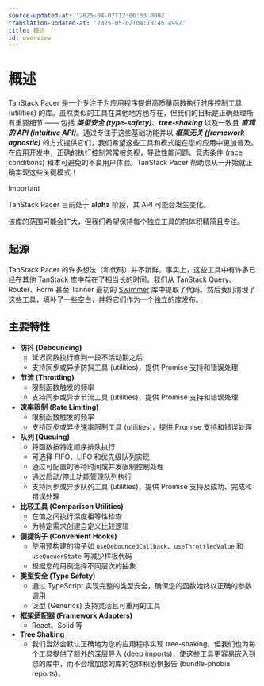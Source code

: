 ```yaml
---
source-updated-at: '2025-04-07T12:06:53.000Z'
translation-updated-at: '2025-05-02T04:18:45.499Z'
title: 概述
id: overview
---
```

# 概述

TanStack Pacer 是一个专注于为应用程序提供高质量函数执行时序控制工具 (utilities) 的库。虽然类似的工具在其他地方也存在，但我们的目标是正确处理所有重要细节 —— 包括 ***类型安全 (type-safety)***、***tree-shaking*** 以及一致且 ***直观的 API (intuitive API)***。通过专注于这些基础功能并以 ***框架无关 (framework agnostic)*** 的方式提供它们，我们希望这些工具和模式能在您的应用中更加普及。在应用开发中，正确的执行控制常常被忽视，导致性能问题、竞态条件 (race conditions) 和本可避免的不良用户体验。TanStack Pacer 帮助您从一开始就正确实现这些关键模式！

> [!IMPORTANT]
> TanStack Pacer 目前处于 **alpha** 阶段，其 API 可能会发生变化。
>
> 该库的范围可能会扩大，但我们希望保持每个独立工具的包体积精简且专注。

## 起源

TanStack Pacer 的许多想法（和代码）并不新鲜。事实上，这些工具中有许多已经在其他 TanStack 库中存在了相当长的时间。我们从 TanStack Query、Router、Form 甚至 Tanner 最初的 [Swimmer](https://github.com/tannerlinsley/swimmer) 库中提取了代码。然后我们清理了这些工具，填补了一些空白，并将它们作为一个独立的库发布。

## 主要特性

- **防抖 (Debouncing)**
  - 延迟函数执行直到一段不活动期之后
  - 支持同步或异步防抖工具 (utilities)，提供 Promise 支持和错误处理
- **节流 (Throttling)**
  - 限制函数触发的频率
  - 支持同步或异步节流工具 (utilities)，提供 Promise 支持和错误处理
- **速率限制 (Rate Limiting)**
  - 限制函数触发的频率
  - 支持同步或异步速率限制工具 (utilities)，提供 Promise 支持和错误处理
- **队列 (Queuing)**
  - 将函数按特定顺序排队执行
  - 可选择 FIFO、LIFO 和优先级队列实现
  - 通过可配置的等待时间或并发限制控制处理
  - 通过启动/停止功能管理队列执行
  - 支持同步或异步队列工具 (utilities)，提供 Promise 支持及成功、完成和错误处理
- **比较工具 (Comparison Utilities)**
  - 在值之间执行深度相等性检查
  - 为特定需求创建自定义比较逻辑
- **便捷钩子 (Convenient Hooks)**
  - 使用预构建的钩子如 `useDebouncedCallback`、`useThrottledValue` 和 `useQueuerState` 等减少样板代码
  - 根据您的用例选择不同层次的抽象
- **类型安全 (Type Safety)**
  - 通过 TypeScript 实现完整的类型安全，确保您的函数始终以正确的参数调用
  - 泛型 (Generics) 支持灵活且可重用的工具
- **框架适配器 (Framework Adapters)**
  - React、Solid 等
- **Tree Shaking**
  - 我们当然会默认正确地为您的应用程序实现 tree-shaking，但我们也为每个工具提供了额外的深层导入 (deep imports)，使这些工具更容易嵌入到您的库中，而不会增加您的库的包体积恐惧报告 (bundle-phobia reports)。
